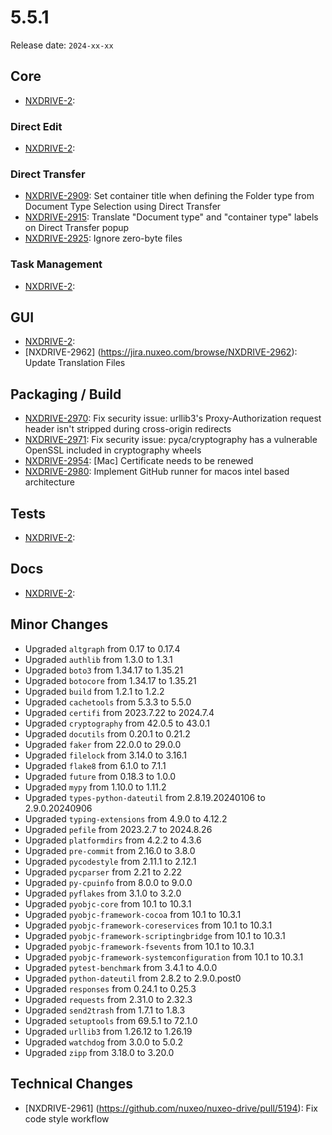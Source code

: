 # 5.5.1

Release date: `2024-xx-xx`

## Core

- [NXDRIVE-2](https://jira.nuxeo.com/browse/NXDRIVE-2):

### Direct Edit

- [NXDRIVE-2](https://jira.nuxeo.com/browse/NXDRIVE-2):

### Direct Transfer

- [NXDRIVE-2909](https://jira.nuxeo.com/browse/NXDRIVE-2909): Set container title when defining the Folder type from Document Type Selection using Direct Transfer
- [NXDRIVE-2915](https://jira.nuxeo.com/browse/NXDRIVE-2915): Translate "Document type" and "container type" labels on Direct Transfer popup
- [NXDRIVE-2925](https://jira.nuxeo.com/browse/NXDRIVE-2925): Ignore zero-byte files

### Task Management
- [NXDRIVE-2](https://jira.nuxeo.com/browse/NXDRIVE-2):

## GUI

- [NXDRIVE-2](https://jira.nuxeo.com/browse/NXDRIVE-2):
- [NXDRIVE-2962] (https://jira.nuxeo.com/browse/NXDRIVE-2962): Update Translation Files

## Packaging / Build

- [NXDRIVE-2970](https://jira.nuxeo.com/browse/NXDRIVE-2970): Fix security issue: urllib3's Proxy-Authorization request header isn't stripped during cross-origin redirects
- [NXDRIVE-2971](https://jira.nuxeo.com/browse/NXDRIVE-2971): Fix security issue: pyca/cryptography has a vulnerable OpenSSL included in cryptography wheels
- [NXDRIVE-2954](https://jira.nuxeo.com/browse/NXDRIVE-2954): [Mac] Certificate needs to be renewed
- [NXDRIVE-2980](https://jira.nuxeo.com/browse/NXDRIVE-2980): Implement GitHub runner for macos intel based architecture

## Tests

- [NXDRIVE-2](https://jira.nuxeo.com/browse/NXDRIVE-2):

## Docs

- [NXDRIVE-2](https://jira.nuxeo.com/browse/NXDRIVE-2):

## Minor Changes

- Upgraded `altgraph` from 0.17 to 0.17.4
- Upgraded `authlib` from 1.3.0 to 1.3.1
- Upgraded `boto3` from 1.34.17 to 1.35.21
- Upgraded `botocore` from 1.34.17 to 1.35.21
- Upgraded `build` from 1.2.1 to 1.2.2
- Upgraded `cachetools` from 5.3.3 to 5.5.0
- Upgraded `certifi` from 2023.7.22 to 2024.7.4
- Upgraded `cryptography` from 42.0.5 to 43.0.1
- Upgraded `docutils` from 0.20.1 to 0.21.2
- Upgraded `faker` from 22.0.0 to 29.0.0
- Upgraded `filelock` from 3.14.0 to 3.16.1
- Upgraded `flake8` from 6.1.0 to 7.1.1
- Upgraded `future` from 0.18.3 to 1.0.0
- Upgraded `mypy` from 1.10.0 to 1.11.2
- Upgraded `types-python-dateutil` from 2.8.19.20240106 to 2.9.0.20240906
- Upgraded `typing-extensions` from 4.9.0 to 4.12.2
- Upgraded `pefile` from 2023.2.7 to 2024.8.26
- Upgraded `platformdirs` from 4.2.2 to 4.3.6
- Upgraded `pre-commit` from 2.16.0 to 3.8.0
- Upgraded `pycodestyle` from 2.11.1 to 2.12.1
- Upgraded `pycparser` from 2.21 to 2.22
- Upgraded `py-cpuinfo` from 8.0.0 to 9.0.0
- Upgraded `pyflakes` from 3.1.0 to 3.2.0
- Upgraded `pyobjc-core` from 10.1 to 10.3.1
- Upgraded `pyobjc-framework-cocoa` from 10.1 to 10.3.1
- Upgraded `pyobjc-framework-coreservices` from 10.1 to 10.3.1
- Upgraded `pyobjc-framework-scriptingbridge` from 10.1 to 10.3.1
- Upgraded `pyobjc-framework-fsevents` from 10.1 to 10.3.1
- Upgraded `pyobjc-framework-systemconfiguration` from 10.1 to 10.3.1
- Upgraded `pytest-benchmark` from 3.4.1 to 4.0.0
- Upgraded `python-dateutil` from 2.8.2 to 2.9.0.post0
- Upgraded `responses` from 0.24.1 to 0.25.3
- Upgraded `requests` from 2.31.0 to 2.32.3
- Upgraded `send2trash` from 1.7.1 to 1.8.3
- Upgraded `setuptools` from 69.5.1 to 72.1.0
- Upgraded `urllib3` from 1.26.12 to 1.26.19
- Upgraded `watchdog` from 3.0.0 to 5.0.2
- Upgraded `zipp` from 3.18.0 to 3.20.0

## Technical Changes

- [NXDRIVE-2961] (https://github.com/nuxeo/nuxeo-drive/pull/5194): Fix code style workflow
